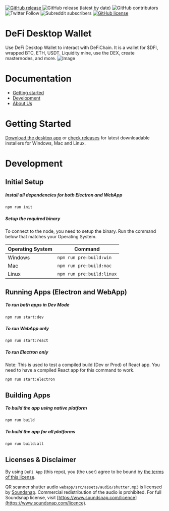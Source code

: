
[![GitHub release](https://img.shields.io/github/v/release/DeFiCh/app)](https://github.com/DeFiCh/app/releases)
<img alt="GitHub release (latest by date)" src="https://img.shields.io/github/downloads/DeFiCh/app/latest/total">
<img alt="GitHub contributors" src="https://img.shields.io/github/contributors/DeFiCh/app">
<img alt="Twitter Follow" src="https://img.shields.io/twitter/follow/defichain?style=social">
<img alt="Subreddit subscribers" src="https://img.shields.io/reddit/subreddit-subscribers/defiblockchain?style=social">
[![GitHub license](https://img.shields.io/github/license/Naereen/StrapDown.js.svg)](https://github.com/DeFiCh/app/blob/master/LICENSE)

# DeFi Desktop Wallet

Use DeFi Desktop Wallet to interact with DeFiChain. It is a wallet for \$DFI, wrapped BTC, ETH, USDT. Liquidity mine, use the DEX, create masternodes, and more.
![Image](https://defichain.com/img/app/liquidity@2x.png)

# Documentation

- [Getting started](#getting-started)
- [Development](#development)
- [About Us](https://defichain.com/)

# Getting Started

[Download the desktop app](https://defichain.com/downloads/) or [check releases](https://github.com/DeFiCh/app/releases) for latest downloadable installers for Windows, Mac and Linux.

# Development

## Initial Setup

##### Install all dependencies for both Electron and WebApp

```bash
npm run init
```

##### Setup the required binary

To connect to the node, you need to setup the binary. Run the command below that matches your Operating System.

| Operating System | Command                   |
| ---------------- | ------------------------- |
| Windows          | `npm run pre:build:win`   |
| Mac              | `npm run pre:build:mac`   |
| Linux            | `npm run pre:build:linux` |

## Running Apps (Electron and WebApp)

##### To run both apps in Dev Mode

```bash
npm run start:dev
```

##### To run WebApp only

```bash
npm run start:react
```

##### To run Electron only

Note: This is used to test a compiled build (Dev or Prod) of React app. You need to have a compiled React app for this command to work.

```bash
npm run start:electron
```

## Building Apps

##### To build the app using native platform

```bash
npm run build
```

##### To build the app for all platforms

```bash
npm run build:all
```

## Licenses & Disclaimer

By using `DeFi App` (this repo), you (the user) agree to be bound by [the terms of this license](LICENSE).

QR scanner shutter audio `webapp/src/assets/audio/shutter.mp3` is licensed by [Soundsnap](https://www.soundsnap.com).
Commercial redistribution of the audio is prohibited. For full Soundsnap license, visit [https://www.soundsnap.com/licence](https://www.soundsnap.com/licence).
